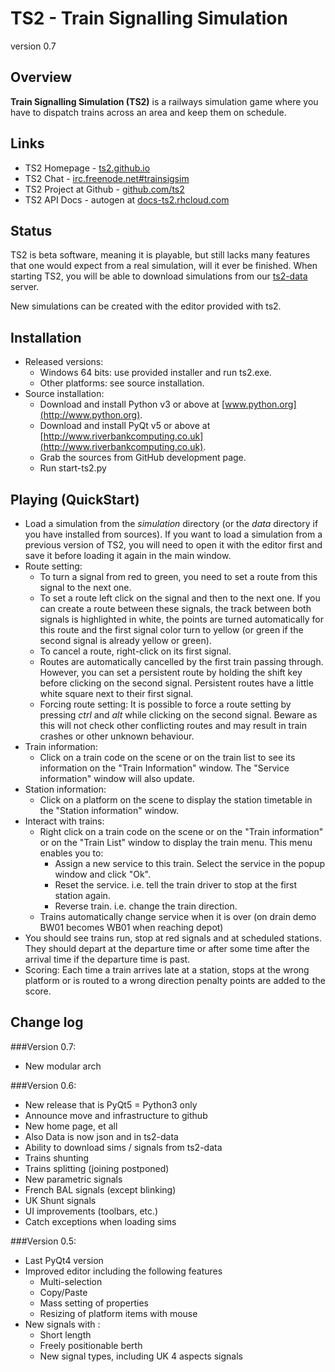 # TS2 - Train Signalling Simulation

version 0.7

## Overview
**Train Signalling Simulation (TS2)** is a railways simulation game where you have to dispatch trains across an area and keep them on schedule. 

## Links
* TS2 Homepage - [ts2.github.io](http://ts2.github.io/)
* TS2 Chat - [irc.freenode.net#trainsigsim](irc://irc.freenode.net#trainsigsim)
* TS2 Project at Github - [github.com/ts2](http://github.com/ts2/)
* TS2 API Docs - autogen at [docs-ts2.rhcloud.com](http://docs-ts2.rhcloud.com/)

## Status
TS2 is beta software, meaning it is playable, but still lacks many features that one would expect from a real simulation, will it ever be finished.
When starting TS2, you will be able to download simulations from our [ts2-data](https://github.com/ts2/ts2-data) server.

New simulations can be created with the editor provided with ts2.

## Installation
* Released versions:
    - Windows 64 bits: use provided installer and run ts2.exe.
    - Other platforms: see source installation.
* Source installation:
    - Download and install Python v3 or above at [www.python.org](http://www.python.org).
    - Download and install PyQt v5 or above at [http://www.riverbankcomputing.co.uk](http://www.riverbankcomputing.co.uk).
    - Grab the sources from GitHub development page.
    - Run start-ts2.py

## Playing (QuickStart)
* Load a simulation from the _simulation_ directory (or the _data_ directory if you have installed from sources).
    If you want to load a simulation from a previous version of TS2, you will need to open it with the editor
    first and save it before loading it again in the main window.
* Route setting:
    - To turn a signal from red to green, you need to set a route from this signal to the next one.
    - To set a route left click on the signal and then to the next one. If you can create a route
        between these signals, the track between both signals is highlighted in white, the points are
        turned automatically for this route and the first signal color turn to yellow (or green if
        the second signal is already yellow or green).
    - To cancel a route, right-click on its first signal.
    - Routes are automatically cancelled by the first train passing through. However, you can set a
        persistent route by holding the shift key before clicking on the second signal. Persistent
        routes have a little white square next to their first signal.
    - Forcing route setting: It is possible to force a route setting by pressing _ctrl_ and _alt_ while
        clicking on the second signal. Beware as this will not check other conflicting routes and may result
        in train crashes or other unknown behaviour.
* Train information:
    - Click on a train code on the scene or on the train list to see its information on the
        "Train Information" window. The "Service information" window will also update.
* Station information:
    - Click on a platform on the scene to display the station timetable in the "Station information"
        window.
* Interact with trains:
    - Right click on a train code on the scene or on the "Train information" or on the "Train List"
    window to display the train menu. This menu enables you to:
        + Assign a new service to this train. Select the service in the popup window and click "Ok".
        + Reset the service. i.e. tell the train driver to stop at the first station again.
        + Reverse train. i.e. change the train direction.
    - Trains automatically change service when it is over (on drain demo BW01 becomes WB01 when reaching
    depot)
* You should see trains run, stop at red signals and at scheduled stations. They should depart at the
    departure time or after some time after the arrival time if the departure time is past.
* Scoring:
    Each time a train arrives late at a station, stops at the wrong platform or is routed to a wrong direction
    penalty points are added to the score.


## Change log

###Version 0.7:
- New modular arch 

###Version 0.6:
- New release that is PyQt5 = Python3 only
- Announce move and infrastructure to github
- New home page, et all
- Also Data is now json and in ts2-data
- Ability to download sims / signals from ts2-data
- Trains shunting
- Trains splitting (joining postponed)
- New parametric signals
- French BAL signals (except blinking)
- UK Shunt signals
- UI improvements (toolbars, etc.)
- Catch exceptions when loading sims

###Version 0.5:
- Last PyQt4 version
- Improved editor including the following features 
    - Multi-selection
    - Copy/Paste
    - Mass setting of properties
    - Resizing of platform items with mouse
- New signals with :
    - Short length 
    - Freely positionable berth
    - New signal types, including UK 4 aspects signals
